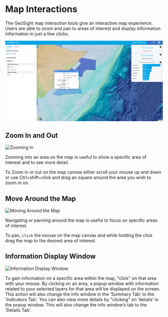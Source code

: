 # Map Interactions

The GeoSight map interaction tools give an interactive map experience. Users are able to zoom and pan to areas of interest and display information information in just a few clicks.

![Map Interactions ](img/map_interactions_cover.png)

## Zoom In and Out

![Zooming in ]()

Zooming into an area on the map is useful to show a specific area of interest and to see more detail.

To Zoom in or out on the map canvas either scroll your mouse up and down or use Ctrl+shift+click and drag an square around the area you wish to zoom in on.

## Move Around the Map

![Moving Around the Map ]()

Navigating or panning around the map is useful to focus on specific areas of interest.

To pan, `click` the mouse on the map canvas and while holding the click drag the map to the desired area of interest.

## Information Display Window

![Information Display Window]()

To gain information on a specific area within the map, "click" on that area with your mouse.
By clicking on an area, a popup window with information related to your selected layers for that area will be displayed on the screen.
This action will also change the info window in the ‘Summary Tab' to the ‘Indicators Tab'.
You can also view more details by "clicking" on ‘details’ in the popup window. This will also change the info window’s tab to the ‘Details Tab'.
